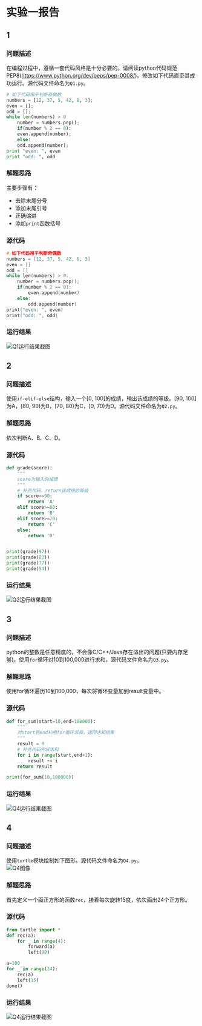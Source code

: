 # 实验一报告
## 1
### 问题描述
在编程过程中，遵循一套代码风格是十分必要的。请阅读python代码规范PEP8(https://www.python.org/dev/peps/pep-0008/)。修改如下代码直至其成功运行。源代码文件命名为`Q1.py`。
   ~~~python
   # 如下代码用于判断奇偶数
   numbers = [12, 37, 5, 42, 8, 3];
   even = [];
   odd = [];
   while len(numbers) > 0
       number = numbers.pop();
       if(number % 2 == 0):
       even.append(number);
       else:
       odd.append(number);
   print "even: ", even
   print "odd: ", odd
   ~~~

### 解题思路
主要步骤有：  
* 去除末尾分号
* 添加末尾引号
* 正确缩进
* 添加`print`函数括号

### 源代码
```cpp
# 如下代码用于判断奇偶数
numbers = [12, 37, 5, 42, 8, 3]
even = []
odd = []
while len(numbers) > 0:
    number = numbers.pop();
    if(number % 2 == 0):
        even.append(number)
    else:
        odd.append(number)
print("even: ", even)
print("odd: ", odd)
```
### 运行结果
![Q1运行结果截图](_v_images/20190826222653174_9886.png)  

## 2
### 问题描述
使用`if-elif-else`结构，输入一个[0, 100]的成绩，输出该成绩的等级。[90, 100]为A，[80, 90)为B，[70, 80)为C，[0, 70)为D。源代码文件命名为`Q2.py`。
### 解题思路
依次判断A、B、C、D。  

### 源代码
```py
def grade(score):
    """
    score为输入的成绩
    """
    # 补充代码，return该成绩的等级
    if score>=90:
        return 'A'
    elif score>=80:
        return 'B'
    elif score>=70:
        return 'C'
    else:
        return 'D'


print(grade(97))
print(grade(83))
print(grade(77))
print(grade(54))

```
### 运行结果
![Q2运行结果截图](_v_images/20190826222850166_423.png)  


## 3
### 问题描述
python的整数是任意精度的，不会像C/C++/Java存在溢出的问题(只要内存足够)。使用`for`循环对10到100,000进行求和。源代码文件命名为`Q3.py`。
### 解题思路
使用for循环遍历10到100,000，每次将循环变量加到result变量中。  

### 源代码
```py
def for_sum(start=10,end=100000):
    """
    对start到end利用for循环求和，返回求和结果
    """
    result = 0
    # 补充代码完成求和
    for i in range(start,end+1):
        result += i
    return result

print(for_sum(10,100000))

```
### 运行结果
![Q4运行结果截图](_v_images/20190826223051766_24003.png)  

## 4
### 问题描述
使用`turtle`模块绘制如下图形。源代码文件命名为`Q4.py`。  
![Q4图像](_v_images/20190826223402528_6969.jpg)  

### 解题思路
首先定义一个画正方形的函数`rec`，接着每次旋转15度，依次画出24个正方形。  

### 源代码
```py
from turtle import *
def rec(a):
	for _ in range(4):
		forward(a)
		left(90)

a=100
for _ in range(24):
	rec(a)
	left(15)
done()
```
### 运行结果
![Q4运行结果截图](_v_images/20190826224024504_24875.gif)  

